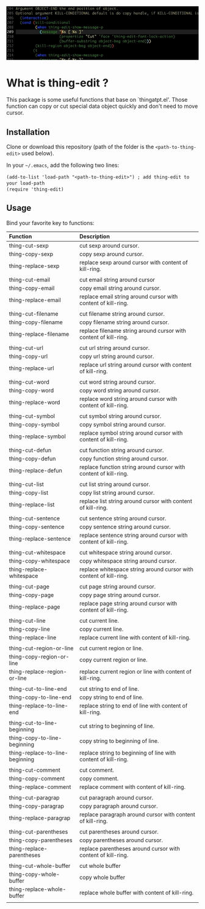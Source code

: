 <img src="./thing-edit.gif">

# What is thing-edit ?
This package is some useful functions that base on `thingatpt.el'.
Those function can copy or cut special data object quickly and don't need to move cursor.

## Installation
Clone or download this repository (path of the folder is the `<path-to-thing-edit>` used below).

In your `~/.emacs`, add the following two lines:
```Elisp
(add-to-list 'load-path "<path-to-thing-edit>") ; add thing-edit to your load-path
(require 'thing-edit)
```

## Usage
Bind your favorite key to functions:

| Function                        | Description                                                        |
| :--------                       | :----                                                              |
| thing-cut-sexp                  | cut sexp around cursor.                                            |
| thing-copy-sexp                 | copy sexp around cursor.                                           |
| thing-replace-sexp              | replace sexp around cursor with content of kill-ring.              |
|                                 |                                                                    |
| thing-cut-email                 | cut email string around cursor                                     |
| thing-copy-email                | copy email string around cursor.                                   |
| thing-replace-email             | replace email string around cursor with content of kill-ring.      |
|                                 |                                                                    |
| thing-cut-filename              | cut filename string around cursor.                                 |
| thing-copy-filename             | copy filename string around cursor.                                |
| thing-replace-filename          | replace filename string around cursor with content of kill-ring.   |
|                                 |                                                                    |
| thing-cut-url                   | cut url string around cursor.                                      |
| thing-copy-url                  | copy url string around cursor.                                     |
| thing-replace-url               | replace url string around cursor with content of kill-ring.        |
|                                 |                                                                    |
| thing-cut-word                  | cut word string around cursor.                                     |
| thing-copy-word                 | copy word string around cursor.                                    |
| thing-replace-word              | replace word string around cursor with content of kill-ring.       |
|                                 |                                                                    |
| thing-cut-symbol                | cut symbol string around cursor.                                   |
| thing-copy-symbol               | copy symbol string around cursor.                                  |
| thing-replace-symbol            | replace symbol string around cursor with content of kill-ring.     |
|                                 |                                                                    |
| thing-cut-defun                 | cut function string around cursor.                                 |
| thing-copy-defun                | copy function string around cursor.                                |
| thing-replace-defun             | replace function string around cursor with content of kill-ring.   |
|                                 |                                                                    |
| thing-cut-list                  | cut list string around cursor.                                     |
| thing-copy-list                 | copy list string around cursor.                                    |
| thing-replace-list              | replace list string around cursor with content of kill-ring.       |
|                                 |                                                                    |
| thing-cut-sentence              | cut sentence string around cursor.                                 |
| thing-copy-sentence             | copy sentence string around cursor.                                |
| thing-replace-sentence          | replace sentence string around cursor with content of kill-ring.   |
|                                 |                                                                    |
| thing-cut-whitespace            | cut whitespace string around cursor.                               |
| thing-copy-whitespace           | copy whitespace string around cursor.                              |
| thing-replace-whitespace        | replace whitespace string around cursor with content of kill-ring. |
|                                 |                                                                    |
| thing-cut-page                  | cut page string around cursor.                                     |
| thing-copy-page                 | copy page string around cursor.                                    |
| thing-replace-page              | replace page string around cursor with content of kill-ring.       |
|                                 |                                                                    |
| thing-cut-line                  | cut current line.                                                  |
| thing-copy-line                 | copy current line.                                                 |
| thing-replace-line              | replace current line with content of kill-ring.                    |
|                                 |                                                                    |
| thing-cut-region-or-line        | cut current region or line.                                        |
| thing-copy-region-or-line       | copy current region or line.                                       |
| thing-replace-region-or-line    | replace current region or line with content of kill-ring.          |
|                                 |                                                                    |
| thing-cut-to-line-end           | cut string to end of line.                                         |
| thing-copy-to-line-end          | copy string to end of line.                                        |
| thing-replace-to-line-end       | replace string to end of line with content of kill-ring.           |
|                                 |                                                                    |
| thing-cut-to-line-beginning     | cut string to beginning of line.                                   |
| thing-copy-to-line-beginning    | copy string to beginning of line.                                  |
| thing-replace-to-line-beginning | replace string to beginning of line with content of kill-ring.     |
|                                 |                                                                    |
| thing-cut-comment               | cut comment.                                                       |
| thing-copy-comment              | copy comment.                                                      |
| thing-replace-comment           | replace comment with content of kill-ring.                         |
|                                 |                                                                    |
| thing-cut-paragrap              | cut paragraph around cursor.                                       |
| thing-copy-paragrap             | copy paragraph around cursor.                                      |
| thing-replace-paragrap          | replace paragraph around cursor with content of kill-ring.         |
|                                 |                                                                    |
| thing-cut-parentheses           | cut parentheses around cursor.                                     |
| thing-copy-parentheses          | copy parentheses around cursor.                                    |
| thing-replace-parentheses       | replace parentheses around cursor with content of kill-ring.       |
|                                 |                                                                    |
| thing-cut-whole-buffer          | cut whole buffer                                                   |
| thing-copy-whole-buffer         | copy whole buffer                                                  |
| thing-replace-whole-buffer      | replace whole buffer with content of kill-ring.                    |
|                                 |                                                                    |

